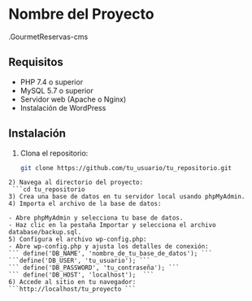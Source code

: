 # Nombre del Proyecto
.GourmetReservas-cms

## Requisitos

- PHP 7.4 o superior
- MySQL 5.7 o superior
- Servidor web (Apache o Nginx)
- Instalación de WordPress

## Instalación

1) Clona el repositorio:

   ```bash
   git clone https://github.com/tu_usuario/tu_repositorio.git
 ```
2) Navega al directorio del proyecto:
  ```cd tu_repositorio
3) Crea una base de datos en tu servidor local usando phpMyAdmin.
4) Importa el archivo de la base de datos:

- Abre phpMyAdmin y selecciona tu base de datos.
 - Haz clic en la pestaña Importar y selecciona el archivo database/backup.sql.
5) Configura el archivo wp-config.php:
 - Abre wp-config.php y ajusta los detalles de conexión:
 ``` define('DB_NAME', 'nombre_de_tu_base_de_datos'); ```
 ```define('DB_USER', 'tu_usuario'); ```
 ``` define('DB_PASSWORD', 'tu_contraseña'); ```
 ``` define('DB_HOST', 'localhost');  ```
6) Accede al sitio en tu navegador:
 ```http://localhost/tu_proyecto ```

